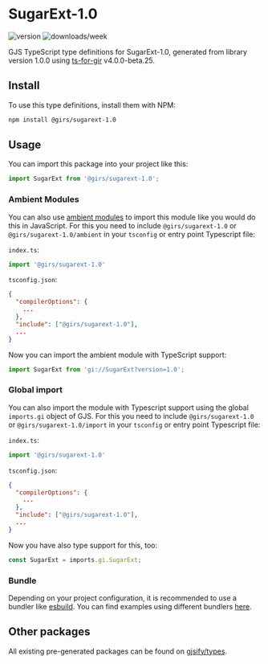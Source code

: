 
# SugarExt-1.0

![version](https://img.shields.io/npm/v/@girs/sugarext-1.0)
![downloads/week](https://img.shields.io/npm/dw/@girs/sugarext-1.0)


GJS TypeScript type definitions for SugarExt-1.0, generated from library version 1.0.0 using [ts-for-gir](https://github.com/gjsify/ts-for-gir) v4.0.0-beta.25.


## Install

To use this type definitions, install them with NPM:
```bash
npm install @girs/sugarext-1.0
```

## Usage

You can import this package into your project like this:
```ts
import SugarExt from '@girs/sugarext-1.0';
```

### Ambient Modules

You can also use [ambient modules](https://github.com/gjsify/ts-for-gir/tree/main/packages/cli#ambient-modules) to import this module like you would do this in JavaScript.
For this you need to include `@girs/sugarext-1.0` or `@girs/sugarext-1.0/ambient` in your `tsconfig` or entry point Typescript file:

`index.ts`:
```ts
import '@girs/sugarext-1.0'
```

`tsconfig.json`:
```json
{
  "compilerOptions": {
    ...
  },
  "include": ["@girs/sugarext-1.0"],
  ...
}
```

Now you can import the ambient module with TypeScript support: 

```ts
import SugarExt from 'gi://SugarExt?version=1.0';
```

### Global import

You can also import the module with Typescript support using the global `imports.gi` object of GJS.
For this you need to include `@girs/sugarext-1.0` or `@girs/sugarext-1.0/import` in your `tsconfig` or entry point Typescript file:

`index.ts`:
```ts
import '@girs/sugarext-1.0'
```

`tsconfig.json`:
```json
{
  "compilerOptions": {
    ...
  },
  "include": ["@girs/sugarext-1.0"],
  ...
}
```

Now you have also type support for this, too:

```ts
const SugarExt = imports.gi.SugarExt;
```

### Bundle

Depending on your project configuration, it is recommended to use a bundler like [esbuild](https://esbuild.github.io/). You can find examples using different bundlers [here](https://github.com/gjsify/ts-for-gir/tree/main/examples).

## Other packages

All existing pre-generated packages can be found on [gjsify/types](https://github.com/gjsify/types).

